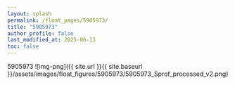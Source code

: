 ```yaml
---
layout: splash
permalink: /float_pages/5905973/
title: "5905973"
author_profile: false
last_modified_at: 2025-06-13
toc: false
---
```

 
5905973
![img-png]({{ site.url }}{{ site.baseurl }}/assets/images/float_figures/5905973/5905973_Sprof_processed_v2.png)
